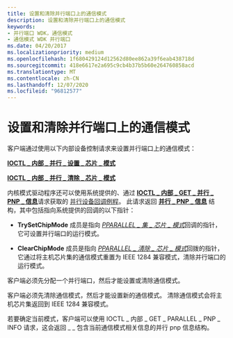 ```yaml
---
title: 设置和清除并行端口上的通信模式
description: 设置和清除并行端口上的通信模式
keywords:
- 并行端口 WDK，通信模式
- 通信模式 WDK 并行端口
ms.date: 04/20/2017
ms.localizationpriority: medium
ms.openlocfilehash: 1f680429124d12562d80ee862a39f6eab438718d
ms.sourcegitcommit: 418e6617e2a695c9cb4b37b5b60e264760858acd
ms.translationtype: MT
ms.contentlocale: zh-CN
ms.lasthandoff: 12/07/2020
ms.locfileid: "96812577"
---
```

# <a name="setting-and-clearing-the-communication-mode-on-a-parallel-port"></a>设置和清除并行端口上的通信模式





客户端通过使用以下内部设备控制请求来设置并行端口上的通信模式：

[**IOCTL \_ 内部 \_ 并行 \_ 设置 \_ 芯片 \_ 模式**](/windows-hardware/drivers/ddi/parallel/ni-parallel-ioctl_internal_parallel_set_chip_mode)

[**IOCTL \_ 内部 \_ 并行 \_ 清除 \_ 芯片 \_ 模式**](/windows-hardware/drivers/ddi/parallel/ni-parallel-ioctl_internal_parallel_clear_chip_mode)

内核模式驱动程序还可以使用系统提供的、通过 [**IOCTL \_ 内部 \_ GET \_ 并行 \_ PNP \_ 信息**](/windows-hardware/drivers/ddi/parallel/ni-parallel-ioctl_internal_get_parallel_pnp_info)请求获取的 [并行设备回调例程](/windows-hardware/drivers/ddi/index)。 此请求返回 [**并行 \_ PNP \_ 信息**](/windows-hardware/drivers/ddi/parallel/ns-parallel-_parallel_pnp_information) 结构，其中包括指向系统提供的回调的以下指针：

-   **TrySetChipMode** 成员是指向 [*PPARALLEL \_ 集 \_ 芯片 \_ 模式*](/windows-hardware/drivers/ddi/parallel/nc-parallel-pparallel_set_chip_mode)回调的指针，它可设置并行端口的运行模式。

-   **ClearChipMode** 成员是指向 [*PPARALLEL \_ 清除 \_ 芯片 \_ 模式*](/windows-hardware/drivers/ddi/parallel/nc-parallel-pparallel_clear_chip_mode)回拨的指针，它通过将主机芯片集的通信模式重置为 IEEE 1284 兼容模式，清除并行端口的运行模式。

客户端必须先分配一个并行端口，然后才能设置或清除通信模式。

客户端必须先清除通信模式，然后才能设置新的通信模式。 清除通信模式会将主机芯片集返回到 IEEE 1284 兼容模式。

若要确定当前模式，客户端可以使用 IOCTL \_ 内部 \_ GET \_ PARALLEL \_ PNP \_ INFO 请求，这会返回 \_ \_ 包含当前通信模式相关信息的并行 pnp 信息结构。

 

